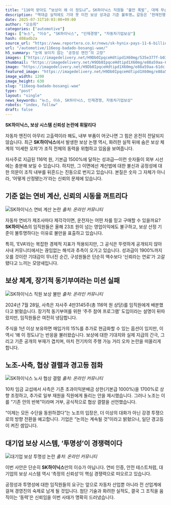 ```yaml
---
title: "116억 받아도 “보상이 왜 이 정도냐”… SK하이닉스 직원들 ‘불만 폭발’, 대체 무슨 일?"
description: "역대급 실적에도 기대 못 미친 보상 성과급 기준 불투명… 갈등은 ‘현재진행형’ ..."
date: 2025-07-31T10:03:00+09:00
author: "오승희"
categories: ["automotive"]
tags: ["뉴스", "이슈", "SK하이닉스", "인재경쟁", "자동차기업보상"]
hash: d88adb2a
source_url: "https://www.reportera.co.kr/news/sk-hynix-pays-11-6-billion-won-in-bonuses/"
url: "/automotive/116eog-badado-bosangi-wae/"
h5_summary: "눈에 보이지 않는 ‘공정성 엔진’의 고장"
images: ["https://imagedelivery.net/H9Db0IpqceHdtipd1X60mg/535e377f-b034-47b8-26ca-b9f64748e500/public", "https://imagedelivery.net/H9Db0IpqceHdtipd1X60mg/e88a59aa-61dc-4969-d9b8-1757afc7e900/public", "https://imagedelivery.net/H9Db0IpqceHdtipd1X60mg/f8566769-4f4d-4010-9662-a5a7ca8a1800/public", "https://imagedelivery.net/H9Db0IpqceHdtipd1X60mg/0501a265-44b9-4a51-06f6-ea998a6b6f00/public", "https://imagedelivery.net/H9Db0IpqceHdtipd1X60mg/5c221f20-fef7-4821-ee16-1b2f64b76e00/public"]
thumbnail: "https://imagedelivery.net/H9Db0IpqceHdtipd1X60mg/e88a59aa-61dc-4969-d9b8-1757afc7e900/public"
image: "https://imagedelivery.net/H9Db0IpqceHdtipd1X60mg/e88a59aa-61dc-4969-d9b8-1757afc7e900/public"
featured_image: "https://imagedelivery.net/H9Db0IpqceHdtipd1X60mg/e88a59aa-61dc-4969-d9b8-1757afc7e900/public"
image_width: 1200
image_height: 630
slug: "116eog-badado-bosangi-wae"
type: "post"
layout: "single"
news_keywords: "뉴스, 이슈, SK하이닉스, 인재경쟁, 자동차기업보상"
robots: "index, follow"
draft: false
---
```


**SK하이닉스, 보상 시스템 신뢰성 논란에 휘말리다**

  
자동차 엔진이 아무리 고출력이라 해도, 내부 부품이 어긋나면 그 힘은 온전히 전달되지 않습니다. 최근 **SK하이닉스**에서 발생한 보상 논쟁 역시, 화려한 실적 뒤에 숨은 보상 체계의 ‘미세한 오차’가 조직 전체의 동력을 위협하고 있음을 보여줍니다.  
 
자사주로 지급된 116억 원, 기본급 1500%에 달하는 성과급—이런 숫자들이 외부 시선에는 충분해 보일 수 있습니다. 하지만, 그 이면에선 계산법에 대한 불신과 공정성에 대한 의문이 조직 내부를 뒤흔드는 진동으로 번지고 있습니다. 본질은 숫자 그 자체가 아니라, ‘어떻게 산정됐는가’라는 신뢰의 문제에 있습니다.


## 기준 없는 연비 계산, 신뢰의 시동을 꺼트리다

![SK하이닉스 연비 계산 논란](https://imagedelivery.net/H9Db0IpqceHdtipd1X60mg/5c221f20-fef7-4821-ee16-1b2f64b76e00/public)
*출처: 온라인 커뮤니티*


자동차 연비가 제조사마다 제각각이면, 운전자는 어떤 차를 믿고 구매할 수 있을까요? **SK하이닉스**의 임직원들은 올해 23조 원이 넘는 영업이익에도 불구하고, 보상 산정 기준이 불투명하다는 이유로 불만을 표출하고 있습니다. 

특히, ‘EVA’라는 복잡한 경제적 지표가 적용되지만, 그 공식은 뚜렷하게 공개되지 않아 사내 커뮤니티에서는 끊임없는 해석과 추측이 오가고 있습니다. 성과급이 1900%까지 오를 것이란 기대감이 무너진 순간, 구성원들은 단순히 액수보다 ‘신뢰라는 연료’가 고갈됐다고 느끼는 모양새입니다.


## 보상 체계, 장기적 동기부여라는 미션 실패

![SK하이닉스 직원 보상 불만](https://imagedelivery.net/H9Db0IpqceHdtipd1X60mg/f8566769-4f4d-4010-9662-a5a7ca8a1800/public)
*출처: 온라인 커뮤니티*


2024년 7월 28일, 사측은 자사주 4만3145주(총 116억 원 상당)를 임직원에게 배분했다고 밝혔습니다. 장기적 동기부여를 위한 ‘주주 참여 프로그램’ 도입이라는 설명이 뒤따랐지만, 임직원들은 여전히 냉담합니다. 

주식을 1년 이상 보유하면 매입가의 15%를 추가로 현금화할 수 있는 옵션이 있지만, 이 역시 ‘왜 이 정도냐’는 반응을 불러왔습니다. 보상에 대한 기대치와 실제 지급의 간극, 그리고 기준 공개의 부재가 겹치며, 마치 전기차의 주행 가능 거리 오차 논란을 떠올리게 합니다.


## 노조-사측, 협상 결렬과 경고등 점화

![SK하이닉스 노사 협상 결렬](https://imagedelivery.net/H9Db0IpqceHdtipd1X60mg/0501a265-44b9-4a51-06f6-ea998a6b6f00/public)
*출처: 온라인 커뮤니티*


10차 임금 교섭에서 사측은 기존 초과이익분배금 상한(기본급 1000%)을 1700%로 상향 조정하고, 추가로 일부 재원을 직원에게 돌리는 안을 제시했습니다. 그러나 노조는 이를 “기존 안의 반복”이라며 거부, 공식적으로 협상 결렬을 선언했습니다. 

“이제는 모든 수단을 동원하겠다”는 노조의 입장은, 더 이상의 대화가 아닌 강경 투쟁으로의 방향 전환을 예고합니다. 기업은 “논의는 계속될 것”이라고 밝혔으나, 일단 경고등이 켜진 셈입니다.


## 대기업 보상 시스템, ‘투명성’이 경쟁력이다

![대기업 보상 투명성 논란](https://imagedelivery.net/H9Db0IpqceHdtipd1X60mg/535e377f-b034-47b8-26ca-b9f64748e500/public)
*출처: 온라인 커뮤니티*


이번 사안은 단순히 **SK하이닉스**만의 이슈가 아닙니다. 연비 인증, 안전 테스트처럼, 대기업의 보상 시스템 역시 ‘측정의 신뢰성’이 핵심 경쟁력으로 떠오르고 있습니다. 

공정성과 투명성에 대한 임직원들의 요구는 앞으로 자동차 산업뿐 아니라 전 산업계에 걸쳐 경영진의 숙제로 남게 될 것입니다. 첨단 기술과 화려한 실적도, 결국 그 조직을 움직이는 ‘동력’은 신뢰임을 이번 사태가 명확히 드러냈습니다.

